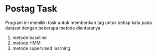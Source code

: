 # Postag Task

Program ini memiliki task untuk memberikan tag untuk setiap kata pada dataset dengan beberapa metode diantaranya.
1. metode baseline
2. metode HMM
3. metode supervised learning
